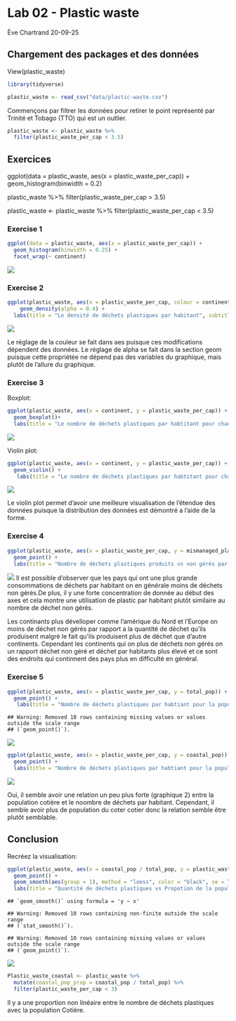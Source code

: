 Lab 02 - Plastic waste
================
Ève Chartrand
20-09-25

## Chargement des packages et des données

View(plastic_waste)

``` r
library(tidyverse) 
```

``` r
plastic_waste <- read_csv("data/plastic-waste.csv")
```

Commençons par filtrer les données pour retirer le point représenté par
Trinité et Tobago (TTO) qui est un outlier.

``` r
plastic_waste <- plastic_waste %>%
  filter(plastic_waste_per_cap < 3.5)
```

## Exercices

ggplot(data = plastic_waste, aes(x = plastic_waste_per_cap)) +
geom_histogram(binwidth = 0.2)

plastic_waste %\>% filter(plastic_waste_per_cap \> 3.5)

plastic_waste \<- plastic_waste %\>% filter(plastic_waste_per_cap \<
3.5)

### Exercise 1

``` r
ggplot(data = plastic_waste, aes(x = plastic_waste_per_cap)) +
  geom_histogram(binwidth = 0.25) +
  facet_wrap(~ continent)
```

![](lab-02_files/figure-gfm/plastic-waste-continent-1.png)<!-- -->

### Exercise 2

``` r
ggplot(plastic_waste, aes(x = plastic_waste_per_cap, colour = continent, fill = continent)) +
    geom_density(alpha = 0.4) +
  labs(title = "Le densité de déchets plastiques par habitant", subtitle = "Pour chaque continent", x = "Nombre de déchets plastiques par habitant", y = "La densité")
```

![](lab-02_files/figure-gfm/plastic-waste-density-1.png)<!-- -->

Le réglage de la couleur se fait dans aes puisque ces modifications
dépendent des données. Le réglage de alpha se fait dans la section geom
puisque cette propriétée ne dépend pas des variables du graphique, mais
plutôt de l’allure du graphique.

### Exercise 3

Boxplot:

``` r
ggplot(plastic_waste, aes(x = continent, y = plastic_waste_per_cap)) +
  geom_boxplot()+
  labs(title = "Le nombre de déchets plastiques par habtitant pour chaque continent", x = "Continents", y = "Nombre de déchets plastiques par habitants")
```

![](lab-02_files/figure-gfm/plastic-waste-boxplot-1.png)<!-- -->

Violin plot:

``` r
ggplot(plastic_waste, aes(x = continent, y = plastic_waste_per_cap)) +
  geom_violin() +
   labs(title = "Le nombre de déchets plastiques par habtitant pour chaque continent", x = "Continents", y = "Nombre de déchets plastiques par habitants")
```

![](lab-02_files/figure-gfm/plastic-waste-violin-1.png)<!-- -->

Le violin plot permet d’avoir une meilleure visualisation de l’étendue
des données puisque la distribution des données est démontré a l’aide de
la forme.

### Exercise 4

``` r
ggplot(plastic_waste, aes(x = plastic_waste_per_cap, y = mismanaged_plastic_waste_per_cap, colour = continent)) +
  geom_point() + 
  labs(title = "Nombre de déchets plastiques produits vs non gérés par habitant", x = "Nombre de déchets plastiques par habtitant", y = "Nombre de déchets plastiques non gérés par habitant")
```

![](lab-02_files/figure-gfm/plastic-waste-mismanaged-1.png)<!-- --> Il
est possible d’observer que les pays qui ont une plus grande
consommations de déchets par habitant on en générale moins de déchets
non gérés.De plus, il y une forte concentration de donnée au début des
axes et cela montre une utilisation de plastic par habitant plutôt
similaire au nombre de déchet non gérés.

Les continants plus dévelloper comme l’amérique du Nord et l’Europe on
moins de déchet non gérés par rapport a la quantité de déchet qu’ils
produisent malgré le fait qu’ils produisent plus de déchet que d’autre
continents. Cependant les continents qui on plus de déchets non gérés on
un rapport déchet non géré et déchet par habitants plus élevé et ce sont
des endroits qui continnent des pays plus en difficulté en général.

### Exercise 5

``` r
ggplot(plastic_waste, aes(x = plastic_waste_per_cap, y = total_pop)) +
  geom_point() +
   labs(title = "Nombre de déchets plastiques par habtiant pour la population total", x = "Nombre de déchets plastiques par habtitant", y = "Population")
```

    ## Warning: Removed 10 rows containing missing values or values outside the scale range
    ## (`geom_point()`).

![](lab-02_files/figure-gfm/plastic-waste-population-total-1.png)<!-- -->

``` r
ggplot(plastic_waste, aes(x = plastic_waste_per_cap, y = coastal_pop)) +
  geom_point() +
  labs(title = "Nombre de déchets plastiques par habtiant pour la population Cotière", x = "Nombre de déchets plastiques par habtitant", y = "Population Cotière")
```

![](lab-02_files/figure-gfm/plastic-waste-population-coastal-1.png)<!-- -->

Oui, il semble avoir une relation un peu plus forte (graphique 2) entre
la population cotière et le noombre de déchets par habitant. Cependant,
il semble avoir plus de population du coter cotier donc la relation
semble être plutôt semblable.

## Conclusion

Recréez la visualisation:

``` r
ggplot(plastic_waste, aes(x = coastal_pop / total_pop, y = plastic_waste_per_cap, colour = continent)) +
  geom_point() +
  geom_smooth(aes(group = 1), method = "loess", color = "black", se = TRUE) +
  labs(title = "Quantité de déchets plastiques vs Propotion de la population cotière", subtitle = "Selon le continent", x = "Proportion de la population Cotière(Coastal/ total population)", y = "Nombre de déchets plastiques par habitant")
```

    ## `geom_smooth()` using formula = 'y ~ x'

    ## Warning: Removed 10 rows containing non-finite outside the scale range
    ## (`stat_smooth()`).

    ## Warning: Removed 10 rows containing missing values or values outside the scale range
    ## (`geom_point()`).

![](lab-02_files/figure-gfm/recreate-viz-1.png)<!-- -->

``` r
Plastic_waste_coastal <- plastic_waste %>%
  mutate(coastal_pop_prop = coastal_pop / total_pop) %>%
  filter(plastic_waste_per_cap < 3)
```

Il y a une proportion non linéaire entre le nombre de déchets plastiques
avec la population Cotière.
